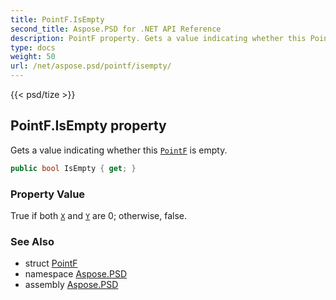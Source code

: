 ```yaml
---
title: PointF.IsEmpty
second_title: Aspose.PSD for .NET API Reference
description: PointF property. Gets a value indicating whether this PointF is empty
type: docs
weight: 50
url: /net/aspose.psd/pointf/isempty/
---
```

{{< psd/tize >}}
## PointF.IsEmpty property

Gets a value indicating whether this [`PointF`](../) is empty.

```csharp
public bool IsEmpty { get; }
```

### Property Value

True if both [`X`](../x/) and [`Y`](../y/) are 0; otherwise, false.

### See Also

* struct [PointF](../)
* namespace [Aspose.PSD](../../../aspose.psd/)
* assembly [Aspose.PSD](../../../)


